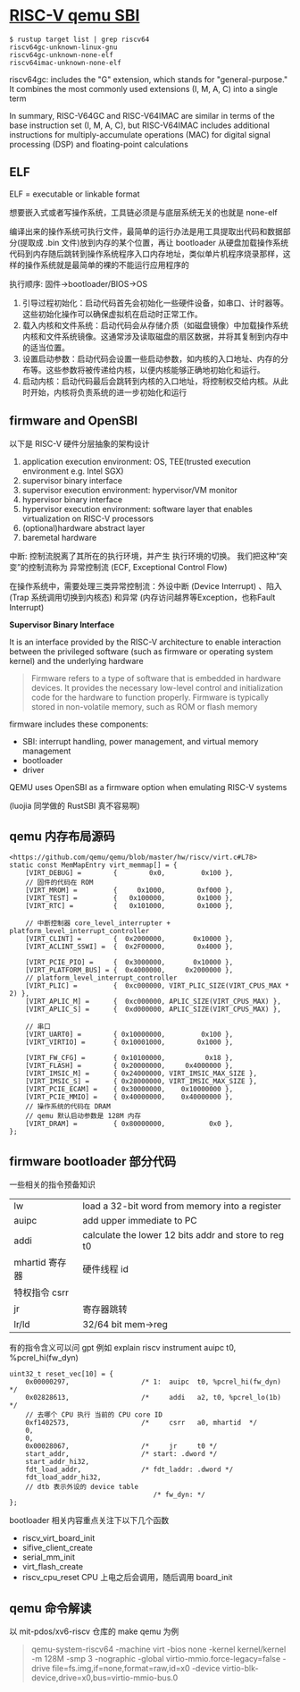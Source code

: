 # [RISC-V qemu SBI](/2023/08/riscv_qemu_opensbi.md)

```
$ rustup target list | grep riscv64
riscv64gc-unknown-linux-gnu
riscv64gc-unknown-none-elf
riscv64imac-unknown-none-elf
```

riscv64gc: includes the "G" extension, which stands for "general-purpose." It combines the most commonly used extensions (I, M, A, C) into a single term

In summary, RISC-V64GC and RISC-V64IMAC are similar in terms of the base instruction set (I, M, A, C), but RISC-V64IMAC includes additional instructions for multiply-accumulate operations (MAC) for digital signal processing (DSP) and floating-point calculations

## ELF

ELF = executable or linkable format

想要嵌入式或者写操作系统，工具链必须是与底层系统无关的也就是 none-elf

编译出来的操作系统可执行文件，最简单的运行办法是用工具提取出代码和数据部分(提取成 .bin 文件)放到内存的某个位置，再让 bootloader 从硬盘加载操作系统代码到内存随后跳转到操作系统程序入口内存地址，类似单片机程序烧录那样，这样的操作系统就是最简单的裸的不能运行应用程序的

执行顺序: 固件->bootloader/BIOS->OS

1. 引导过程初始化：启动代码首先会初始化一些硬件设备，如串口、计时器等。这些初始化操作可以确保虚拟机在启动时正常工作。
2. 载入内核和文件系统：启动代码会从存储介质（如磁盘镜像）中加载操作系统内核和文件系统镜像。这通常涉及读取磁盘的扇区数据，并将其复制到内存中的适当位置。
3. 设置启动参数：启动代码会设置一些启动参数，如内核的入口地址、内存的分布等。这些参数将被传递给内核，以便内核能够正确地初始化和运行。
4. 启动内核：启动代码最后会跳转到内核的入口地址，将控制权交给内核。从此时开始，内核将负责系统的进一步初始化和运行

## firmware and OpenSBI

以下是 RISC-V 硬件分层抽象的架构设计

1. application execution environment: OS, TEE(trusted execution environment e.g. Intel SGX)
2. supervisor binary interface
3. supervisor execution environment: hypervisor/VM monitor
4. hypervisor binary interface
5. hypervisor execution environment: software layer that enables virtualization on RISC-V processors
6. (optional)hardware abstract layer
7. baremetal hardware

中断: 控制流脱离了其所在的执行环境，并产生 执行环境的切换。 我们把这种“突变”的控制流称为 异常控制流 (ECF, Exceptional Control Flow) 

在操作系统中，需要处理三类异常控制流：外设中断 (Device Interrupt) 、陷入 (Trap 系统调用切换到内核态) 和异常 (内存访问越界等Exception，也称Fault Interrupt)

**Supervisor Binary Interface**

It is an interface provided by the RISC-V architecture to enable interaction between the privileged software (such as firmware or operating system kernel) and the underlying hardware

> Firmware refers to a type of software that is embedded in hardware devices. It provides the necessary low-level control and initialization code for the hardware to function properly. Firmware is typically stored in non-volatile memory, such as ROM or flash memory

firmware includes these components:
- SBI: interrupt handling, power management, and virtual memory management
- bootloader
- driver

QEMU uses OpenSBI as a firmware option when emulating RISC-V systems

(luojia 同学做的 RustSBI 真不容易啊)

## qemu 内存布局源码

```
<https://github.com/qemu/qemu/blob/master/hw/riscv/virt.c#L78>
static const MemMapEntry virt_memmap[] = {
    [VIRT_DEBUG] =        {        0x0,         0x100 },
    // 固件的代码在 ROM
    [VIRT_MROM] =         {     0x1000,        0xf000 },
    [VIRT_TEST] =         {   0x100000,        0x1000 },
    [VIRT_RTC] =          {   0x101000,        0x1000 },

    // 中断控制器 core_level_interrupter + platform_level_interrupt_controller
    [VIRT_CLINT] =        {  0x2000000,       0x10000 },
    [VIRT_ACLINT_SSWI] =  {  0x2F00000,        0x4000 },

    [VIRT_PCIE_PIO] =     {  0x3000000,       0x10000 },
    [VIRT_PLATFORM_BUS] = {  0x4000000,     0x2000000 },
    // platform_level_interrupt_controller
    [VIRT_PLIC] =         {  0xc000000, VIRT_PLIC_SIZE(VIRT_CPUS_MAX * 2) },
    [VIRT_APLIC_M] =      {  0xc000000, APLIC_SIZE(VIRT_CPUS_MAX) },
    [VIRT_APLIC_S] =      {  0xd000000, APLIC_SIZE(VIRT_CPUS_MAX) },

    // 串口
    [VIRT_UART0] =        { 0x10000000,         0x100 },
    [VIRT_VIRTIO] =       { 0x10001000,        0x1000 },

    [VIRT_FW_CFG] =       { 0x10100000,          0x18 },
    [VIRT_FLASH] =        { 0x20000000,     0x4000000 },
    [VIRT_IMSIC_M] =      { 0x24000000, VIRT_IMSIC_MAX_SIZE },
    [VIRT_IMSIC_S] =      { 0x28000000, VIRT_IMSIC_MAX_SIZE },
    [VIRT_PCIE_ECAM] =    { 0x30000000,    0x10000000 },
    [VIRT_PCIE_MMIO] =    { 0x40000000,    0x40000000 },
    // 操作系统的代码在 DRAM
    // qemu 默认启动参数是 128M 内存
    [VIRT_DRAM] =         { 0x80000000,           0x0 },
};
```

## firmware bootloader 部分代码

一些相关的指令预备知识

|||
|---|---|
|lw|load a 32-bit word from memory into a register|
|auipc|add upper immediate to PC|
|addi|calculate the lower 12 bits addr and store to reg t0|
|mhartid 寄存器|硬件线程 id|
|特权指令 csrr||
|jr|寄存器跳转|
|lr/ld|32/64 bit mem->reg|

有的指令含义可以问 gpt 例如 explain riscv instrument auipc t0, %pcrel_hi(fw_dyn) 

```
uint32_t reset_vec[10] = {
    0x00000297,                  /* 1:  auipc  t0, %pcrel_hi(fw_dyn) */
    0x02828613,                  /*     addi   a2, t0, %pcrel_lo(1b) */
    // 去哪个 CPU 执行 当前的 CPU core ID
    0xf1402573,                  /*     csrr   a0, mhartid  */
    0,
    0,
    0x00028067,                  /*     jr     t0 */
    start_addr,                  /* start: .dword */
    start_addr_hi32,
    fdt_load_addr,               /* fdt_laddr: .dword */
    fdt_load_addr_hi32,
    // dtb 表示外设的 device table
                                    /* fw_dyn: */
};
```

bootloader 相关内容重点关注下以下几个函数
- riscv_virt_board_init
- sifive_client_create
- serial_mm_init
- virt_flash_create
- riscv_cpu_reset CPU 上电之后会调用，随后调用 board_init


## qemu 命令解读

以 mit-pdos/xv6-riscv 仓库的 make qemu 为例

> qemu-system-riscv64 -machine virt -bios none -kernel kernel/kernel -m 128M -smp 3 -nographic -global virtio-mmio.force-legacy=false -drive file=fs.img,if=none,format=raw,id=x0 -device virtio-blk-device,drive=x0,bus=virtio-mmio-bus.0
